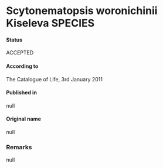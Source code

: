 Scytonematopsis woronichinii Kiseleva SPECIES
=======

#### Status
ACCEPTED

#### According to
The Catalogue of Life, 3rd January 2011

#### Published in
null

#### Original name
null

### Remarks
null